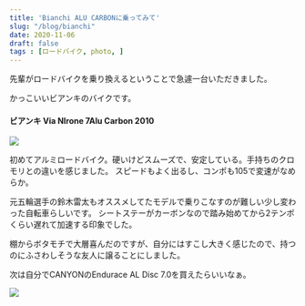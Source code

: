 ```yaml
---
title: 'Bianchi ALU CARBONに乗ってみて'
slug: "/blog/bianchi"
date: 2020-11-06
draft: false
tags : [ロードバイク, photo, ]
---
```

先輩がロードバイクを乗り換えるということで急遽一台いただきました。

かっこいいビアンキのバイクです。

#### ビアンキ Via NIrone 7Alu Carbon 2010
![](https://gyazo.com/4bf31d2a01532a95d5dee6d069c68159.png)

初めてアルミロードバイク。硬いけどスムーズで、安定している。手持ちのクロモリとの違いを感じました。
スピードもよく出るし、コンポも105で変速がなめらか。

元五輪選手の鈴木雷太もオススメしてたモデルで乗りこなすのが難しい少し変わった自転車らしいです。
シートステーがカーボンなので踏み始めてから2テンポくらい遅れて加速する印象でした。

棚からボタモチで大層喜んだのですが、自分にはすこし大きく感じたので、持つのにふさわしそうな友人に譲ることにしました。

次は自分でCANYONのEndurace AL Disc 7.0を買えたらいいなぁ。

![](https://gyazo.com/d91dfb09b8fac8416052c4ce23566129.png)